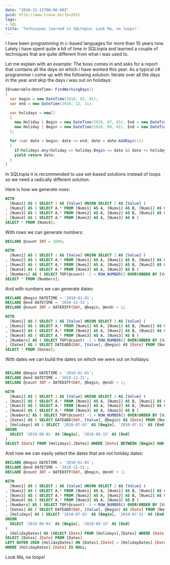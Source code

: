 ```yaml
---
date: "2010-12-11T00:00:00Z"
guid: http://www.timvw.be/?p=2012
tags:
- SQL
title: 'Techniques learned in SQLtopia: Look Ma, no loops!'
---
```

I have been programming in c-based languages for more than 10 years now. Lately i have spent quite a bit of time in SQLtopia and learned a couple of techniques that are quite different from what i was used to.

Let me explain with an example: The boss comes in and asks for a report that contains all the days on which i have worked this year. As a typical c# programmer i come up with the following solution: Iterate over all the days in the year and skip the days i was out on holidays:

```csharp
IEnumerable<DateTime> FindWorkingDays()
{
  var begin = new DateTime(2010, 01, 01);
  var end = new DateTime(2010, 12, 31);

  var holidays = new[]   
  {    
    new Holiday { Begin = new DateTime(2010, 07, 01), End = new DateTime(2010, 07, 31) },    
    new Holiday { Begin = new DateTime(2010, 09, 01), End = new DateTime(2010, 09, 15) }   
  };

  for (var date = begin; date <= end; date = date.AddDays(1))   
  {    
    if(holidays.Any(holiday => holiday.Begin <= date && date <= holiday.End)) continue;    
    yield return date;   
  }  
}  
```

In SQLtopia it is recommended to use set-based solutions instead of loops so we need a radically different solution.

Here is how we generate rows:

```sql
WITH    
  [Nums1] AS ( SELECT 1 AS [Value] UNION SELECT 2 AS [Value] )  
, [Nums2] AS ( SELECT A.* FROM [Nums1] AS A, [Nums1] AS B, [Nums1] AS C)  
, [Nums3] AS ( SELECT A.* FROM [Nums2] AS A, [Nums2] AS B, [Nums2] AS C)  
, [Nums4] AS ( SELECT A.* FROM [Nums3] AS A, [Nums3] AS B )
SELECT * FROM [Nums4];
```

With rows we can generate numbers:

```sql  
DECLARE @count INT = 1000;

WITH    
  [Nums1] AS ( SELECT 1 AS [Value] UNION SELECT 2 AS [Value] )  
, [Nums2] AS ( SELECT A.* FROM [Nums1] AS A, [Nums1] AS B, [Nums1] AS C)
, [Nums3] AS ( SELECT A.* FROM [Nums2] AS A, [Nums2] AS B, [Nums2] AS C)
, [Nums4] AS ( SELECT A.* FROM [Nums3] AS A, [Nums3] AS B )
, [Numbers] AS ( SELECT TOP(@count) -1 + ROW_NUMBER() OVER(ORDER BY [Value]) AS [Value] FROM[Nums4] )
SELECT * FROM [Numbers];
```

And with numbers we can generate dates:

```sql
DECLARE @begin DATETIME = '2010-01-01';
DECLARE @end DATETIME = '2010-12-31';
DECLARE @count INT = DATEDIFF(DAY, @begin, @end) + 1;

WITH    
  [Nums1] AS ( SELECT 1 AS [Value] UNION SELECT 2 AS [Value] )
, [Nums2] AS ( SELECT A.* FROM [Nums1] AS A, [Nums1] AS B, [Nums1] AS C)  
, [Nums3] AS ( SELECT A.* FROM [Nums2] AS A, [Nums2] AS B, [Nums2] AS C)  
, [Nums4] AS ( SELECT A.* FROM [Nums3] AS A, [Nums3] AS B )  
, [Numbers] AS ( SELECT TOP(@count) -1 + ROW_NUMBER() OVER(ORDER BY [Value]) AS [Value] FROM[Nums4] )  
, [Dates] AS ( SELECT DATEADD(DAY, [Value], @begin) AS [Date] FROM [Numbers] )
SELECT * FROM [Dates];
```

With dates we can build the dates on which we were out on holidays:

```sql

DECLARE @begin DATETIME = '2010-01-01';
DECLARE @end DATETIME = '2010-12-31';
DECLARE @count INT = DATEDIFF(DAY, @begin, @end) + 1;

WITH    
  [Nums1] AS ( SELECT 1 AS [Value] UNION SELECT 2 AS [Value] )  
, [Nums2] AS ( SELECT A.* FROM [Nums1] AS A, [Nums1] AS B, [Nums1] AS C)
, [Nums3] AS ( SELECT A.* FROM [Nums2] AS A, [Nums2] AS B, [Nums2] AS C)    
, [Nums4] AS ( SELECT A.* FROM [Nums3] AS A, [Nums3] AS B )    
, [Numbers] AS ( SELECT TOP(@count) -1 + ROW_NUMBER() OVER(ORDER BY [Value]) AS [Value] FROM[Nums4] )    
, [Dates] AS ( SELECT DATEADD(DAY, [Value], @begin) AS [Date] FROM [Numbers] )    
, [Holidays] AS ( SELECT '2010-07-01' AS [Begin], '2010-07-31' AS [End]                      
UNION                    
  SELECT '2010-09-01' AS [Begin], '2010-09-15' AS [End]                  
)
SELECT [Date] FROM [Holidays],[Dates] WHERE [Date] BETWEEN [Begin] AND [End] ORDER BY [Date];  
```

And now we can easily select the dates that are not holiday dates:

```sql
DECLARE @begin DATETIME = '2010-01-01';
DECLARE @end DATETIME = '2010-12-31';
DECLARE @count INT = DATEDIFF(DAY, @begin, @end) + 1;

WITH  
  [Nums1] AS ( SELECT 1 AS [Value] UNION SELECT 2 AS [Value] )    
, [Nums2] AS ( SELECT A.* FROM [Nums1] AS A, [Nums1] AS B, [Nums1] AS C)  
, [Nums3] AS ( SELECT A.* FROM [Nums2] AS A, [Nums2] AS B, [Nums2] AS C)    
, [Nums4] AS ( SELECT A.* FROM [Nums3] AS A, [Nums3] AS B )    
, [Numbers] AS ( SELECT TOP(@count) -1 + ROW_NUMBER() OVER(ORDER BY [Value]) AS [Value] FROM[Nums4] )    
, [Dates] AS ( SELECT DATEADD(DAY, [Value], @begin) AS [Date] FROM [Numbers] WHERE [Value] <= DATEDIFF(DAY, @begin, @end))    
, [Holidays] AS ( SELECT '2010-07-01' AS [Begin], '2010-07-31' AS [End]                      
UNION                      
  SELECT '2010-09-01' AS [Begin], '2010-09-15' AS [End]                  
)
, [HolidayDates] AS (SELECT [Date] FROM [Holidays],[Dates] WHERE [Date] BETWEEN [Begin] AND [End] )
SELECT [Dates].[Date] FROM [Dates]					  
LEFT OUTER JOIN [HolidayDates] ON [Dates].[Date] = [HolidayDates].[Date]				    
WHERE [HolidayDates].[Date] IS NULL;
```

Look Ma, no loops!
